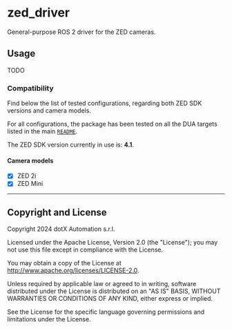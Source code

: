 # zed_driver

General-purpose ROS 2 driver for the ZED cameras.

## Usage

TODO

### Compatibility

Find below the list of tested configurations, regarding both ZED SDK versions and camera models.

For all configurations, the package has been tested on all the DUA targets listed in the main [`README`](../../README.md).

The ZED SDK version currently in use is: **4.1**.

#### Camera models

- [x] ZED 2i
- [x] ZED Mini

---

## Copyright and License

Copyright 2024 dotX Automation s.r.l.

Licensed under the Apache License, Version 2.0 (the "License"); you may not use this file except in compliance with the License.

You may obtain a copy of the License at <http://www.apache.org/licenses/LICENSE-2.0>.

Unless required by applicable law or agreed to in writing, software distributed under the License is distributed on an "AS IS" BASIS, WITHOUT WARRANTIES OR CONDITIONS OF ANY KIND, either express or implied.

See the License for the specific language governing permissions and limitations under the License.
